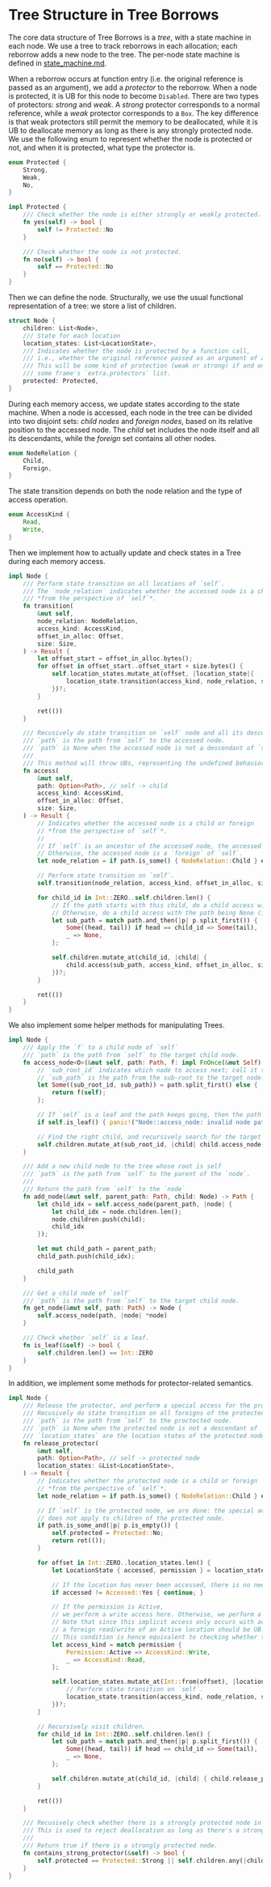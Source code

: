 # Tree Structure in Tree Borrows

The core data structure of Tree Borrows is a *tree*, with a state machine in each node.
We use a tree to track reborrows in each allocation; each reborrow adds a new node to the tree.
The per-node state machine is defined in [state_machine.md](state_machine.md).

When a reborrow occurs at function entry (i.e. the original reference is passed as an argument), we add a *protector* to the reborrow.
When a node is protected, it is UB for this node to become `Disabled`.
There are two types of protectors: *strong* and *weak*. A *strong* protector corresponds to a normal reference, while a *weak* protector corresponds to a `Box`.
The key difference is that weak protectors still permit the memory to be deallocated, while it is UB to deallocate memory as long as there is any strongly protected node.
We use the following enum to represent whether the node is protected or not, and when it is protected, what type the protector is.

```rust
enum Protected {
    Strong,
    Weak,
    No,
}

impl Protected {
    /// Check whether the node is either strongly or weakly protected.
    fn yes(self) -> bool {
        self != Protected::No
    }

    /// Check whether the node is not protected.
    fn no(self) -> bool {
        self == Protected::No
    }
}
```

Then we can define the node. Structurally, we use the usual functional representation of a tree: we store a list of children.

```rust
struct Node {
    children: List<Node>,
    /// State for each location
    location_states: List<LocationState>,
    /// Indicates whether the node is protected by a function call,
    /// i.e., whether the original reference passed as an argument of a function call.
    /// This will be some kind of protection (weak or strong) if and only if this node is in
    /// some frame's `extra.protectors` list.
    protected: Protected,
}
```

During each memory access, we update states according to the state machine.
When a node is accessed, each node in the tree can be divided into two disjoint sets: *child nodes* and *foreign nodes*, based on its relative position to the accessed node.
The *child* set includes the node itself and all its descendants, while the *foreign* set contains all other nodes.

```rust
enum NodeRelation {
    Child, 
    Foreign,
}
```

The state transition depends on both the node relation and the type of access operation.

```rust
enum AccessKind {
    Read, 
    Write,
}
```

Then we implement how to actually update and check states in a Tree during each memory access.

```rust
impl Node {
    /// Perform state transition on all locations of `self`.
    /// The `node_relation` indicates whether the accessed node is a child or foreign
    /// *from the perspective of `self`*.
    fn transition(
        &mut self, 
        node_relation: NodeRelation,
        access_kind: AccessKind,
        offset_in_alloc: Offset,
        size: Size,
    ) -> Result {
        let offset_start = offset_in_alloc.bytes();
        for offset in offset_start..offset_start + size.bytes() {
            self.location_states.mutate_at(offset, |location_state|{
                location_state.transition(access_kind, node_relation, self.protected.yes())
            })?;
        }

        ret(())
    }

    /// Recusively do state transition on `self` node and all its descendants.
    /// `path` is the path from `self` to the accessed node.
    /// `path` is None when the accessed node is not a descendant of `self`.
    ///
    /// This method will throw UBs, representing the undefined behavior captured by Tree Borrows.
    fn access(
        &mut self,
        path: Option<Path>, // self -> child
        access_kind: AccessKind,
        offset_in_alloc: Offset,
        size: Size,
    ) -> Result {
        // Indicates whether the accessed node is a child or foreign
        // *from the perspective of `self`*.
        //
        // If `self` is an ancestor of the accessed node, the accessed node is a child of `self`.
        // Otherwise, the accessed node is a `foreign` of `self`.
        let node_relation = if path.is_some() { NodeRelation::Child } else { NodeRelation::Foreign };

        // Perform state transition on `self`.
        self.transition(node_relation, access_kind, offset_in_alloc, size)?;

        for child_id in Int::ZERO..self.children.len() {
            // If the path starts with this child, do a child access with the path shortened by the first element.
            // Otherwise, do a child access with the path being None (i.e., child is not an ancestor of accessed node)
            let sub_path = match path.and_then(|p| p.split_first()) {
                Some((head, tail)) if head == child_id => Some(tail),
                _ => None,
            };

            self.children.mutate_at(child_id, |child| {
                child.access(sub_path, access_kind, offset_in_alloc, size)
            })?;
        }

        ret(())
    }
}
```

We also implement some helper methods for manipulating Trees.

```rust
impl Node {
    /// Apply the `f` to a child node of `self`
    /// `path` is the path from `self` to the target child node.
    fn access_node<O>(&mut self, path: Path, f: impl FnOnce(&mut Self) -> O) -> O {
        // `sub_root_id` indicates which node to access next; call it the sub-root.
        // `sub_path` is the path from the sub-root to the target node.
        let Some((sub_root_id, sub_path)) = path.split_first() else {
            return f(self);
        };

        // If `self` is a leaf and the path keeps going, then the path is invalid.
        if self.is_leaf() { panic!("Node::access_node: invalid node path"); }

        // Find the right child, and recursively search for the target node.
        self.children.mutate_at(sub_root_id, |child| child.access_node(sub_path, f))
    }

    /// Add a new child node to the tree whose root is self
    /// `path` is the path from `self` to the parent of the `node`.
    ///
    /// Return the path from `self` to the `node`
    fn add_node(&mut self, parent_path: Path, child: Node) -> Path {
        let child_idx = self.access_node(parent_path, |node| {
            let child_idx = node.children.len();
            node.children.push(child);
            child_idx
        });

        let mut child_path = parent_path;
        child_path.push(child_idx);

        child_path
    }

    /// Get a child node of `self`
    /// `path` is the path from `self` to the target child node.
    fn get_node(&mut self, path: Path) -> Node {
        self.access_node(path, |node| *node)
    }

    /// Check whether `self` is a leaf.
    fn is_leaf(&self) -> bool {
        self.children.len() == Int::ZERO
    }
}
```

In addition, we implement some methods for protector-related semantics.
```rust
impl Node {
    /// Release the protector, and perform a special access for the protector end semantics.
    /// Recusively do state transition on all foreigns of the protected node.
    /// `path` is the path from `self` to the proctected node.
    /// `path` is None when the protected node is not a descendant of `self`.
    /// `location_states` are the location states of the protected node.
    fn release_protector(
        &mut self,
        path: Option<Path>, // self -> protected node
        location_states: &List<LocationState>,
    ) -> Result {
        // Indicates whether the protected node is a child or foreign
        // *from the perspective of `self`*.
        let node_relation = if path.is_some() { NodeRelation::Child } else { NodeRelation::Foreign };

        // If `self` is the protected node, we are done: the special access
        // does not apply to children of the protected node.
        if path.is_some_and(|p| p.is_empty()) {
            self.protected = Protected::No;
            return ret(());
        }

        for offset in Int::ZERO..location_states.len() {
            let LocationState { accessed, permission } = location_states[offset];

            // If the location has never been accessed, there is no need to perform an access here.
            if accessed != Accessed::Yes { continue; }

            // If the permission is Active,
            // we perform a write access here. Otherwise, we perform a read access here.
            // Note that since this implicit access only occurs with actively protected nodes,
            // a foreign read/write of an Active location should be UB.
            // This condition is hence equivalent to checking whether there was a (child) write to this location.
            let access_kind = match permission {
                Permission::Active => AccessKind::Write,
                _ => AccessKind::Read,
            };

            self.location_states.mutate_at(Int::from(offset), |location_state|{
                // Perform state transition on `self`.
                location_state.transition(access_kind, node_relation, self.protected.yes())
            })?;
        }

        // Recursively visit children.
        for child_id in Int::ZERO..self.children.len() {
            let sub_path = match path.and_then(|p| p.split_first()) {
                Some((head, tail)) if head == child_id => Some(tail),
                _ => None,
            };

            self.children.mutate_at(child_id, |child| { child.release_protector(sub_path, &location_states) })?;
        }

        ret(())
    }

    /// Recusively check whether there is a strongly protected node in `self` and all its descendants.
    /// This is used to reject deallocation as long as there's a strong protector anywhere.
    ///
    /// Return true if there is a strongly protected node.
    fn contains_strong_protector(&self) -> bool {
        self.protected == Protected::Strong || self.children.any(|child| child.contains_strong_protector())
    }
}
```
